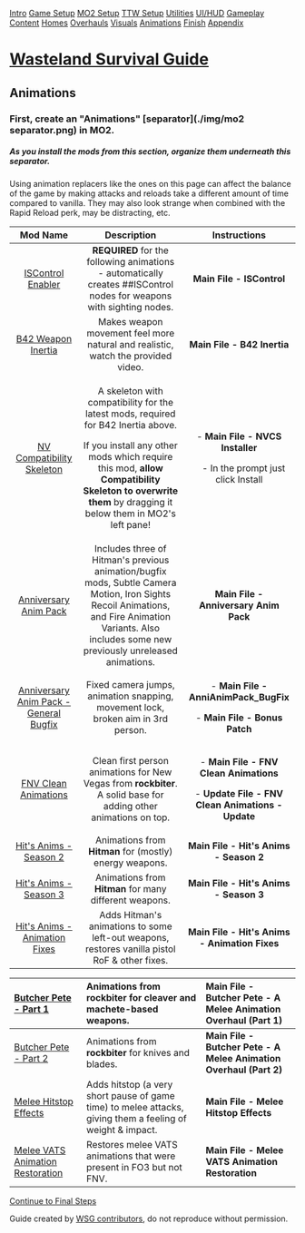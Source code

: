 ﻿[Intro](./index.html) [Game Setup](./setup.html) [MO2 Setup](./mo2.html) [TTW Setup](./ttw.html) [Utilities](./utilities.html) [UI/HUD](./ui.html) [Gameplay](./gameplay.html) [Content](./content.html) [Homes](./homes.html) [Overhauls](./overhauls.html) [Visuals](./visuals.html) [Animations](./animations.html) [Finish](./finish.html) [Appendix](./appendix.html)
# [**Wasteland Survival Guide**](./index.html)
## **Animations**

### **First, create an "Animations" [separator](./img/mo2 separator.png) in MO2.**
##### **As you install the mods from this section, organize them underneath this separator.**
Using animation replacers like the ones on this page can affect the balance of the game by making attacks and reloads take a different amount of time compared to vanilla. They may also look strange when combined with the Rapid Reload perk, may be distracting, etc.

|**Mod Name**|**Description**|**Instructions**|
| :-: | :-: | :-: |
|[ISControl Enabler](https://www.nexusmods.com/newvegas/mods/75417)|**REQUIRED** for the following animations - automatically creates ##ISControl nodes for weapons with sighting nodes.|**Main File - ISControl**|
|[B42 Weapon Inertia](https://www.nexusmods.com/newvegas/mods/64335)|Makes weapon movement feel more natural and realistic, watch the provided video.|**Main File - B42 Inertia**|
|[NV Compatibility Skeleton](https://www.nexusmods.com/newvegas/mods/68776)|<p>A skeleton with compatibility for the latest mods, required for B42 Inertia above. </p><p>If you install any other mods which require this mod, **allow Compatibility Skeleton to overwrite them** by dragging it below them in MO2's left pane!</p>|<p>- **Main File - NVCS Installer**</p><p>&emsp;- In the prompt just click Install</p>|
|[Anniversary Anim Pack](https://www.nexusmods.com/newvegas/mods/70158)|Includes three of Hitman's previous animation/bugfix mods, Subtle Camera Motion, Iron Sights Recoil Animations, and Fire Animation Variants. Also includes some new previously unreleased animations.|**Main File - Anniversary Anim Pack**|
|[Anniversary Anim Pack - General Bugfix](https://www.nexusmods.com/newvegas/mods/72320)|Fixed camera jumps, animation snapping, movement lock, broken aim in 3rd person.|<p>- **Main File - AnniAnimPack\_BugFix**</p><p>- **Main File - Bonus Patch**</p>|
|[FNV Clean Animations](https://www.nexusmods.com/newvegas/mods/70599)|Clean first person animations for New Vegas from **rockbiter**. A solid base for adding other animations on top.|<p>- **Main File - FNV Clean Animations**</p><p>- **Update File - FNV Clean Animations - Update**</p>|
|[Hit's Anims - Season 2](https://www.nexusmods.com/newvegas/mods/75208)|Animations from **Hitman** for (mostly) energy weapons.|**Main File - Hit's Anims - Season 2**|
|[Hit's Anims - Season 3](https://www.nexusmods.com/newvegas/mods/76843)|Animations from **Hitman** for many different weapons.|**Main File - Hit's Anims - Season 3**|
|[Hit's Anims - Animation Fixes](https://www.nexusmods.com/newvegas/mods/76457)|Adds Hitman's animations to some left-out weapons, restores vanilla pistol RoF & other fixes.|**Main File - Hit's Anims - Animation Fixes**|




|[Butcher Pete - Part 1](https://www.nexusmods.com/newvegas/mods/76055)|Animations from **rockbiter** for cleaver and machete-based weapons.|**Main File - Butcher Pete - A Melee Animation Overhaul (Part 1)**|
| :- | :- | :- |
|[Butcher Pete - Part 2](https://www.nexusmods.com/newvegas/mods/77177)|Animations from **rockbiter** for knives and blades.|**Main File - Butcher Pete - A Melee Animation Overhaul (Part 2)**|
|[Melee Hitstop Effects](https://www.nexusmods.com/newvegas/mods/75981)|Adds hitstop (a very short pause of game time) to melee attacks, giving them a feeling of weight & impact.|**Main File - Melee Hitstop Effects**|
|[Melee VATS Animation Restoration](https://www.nexusmods.com/newvegas/mods/73480)|Restores melee VATS animations that were present in FO3 but not FNV.|**Main File - Melee VATS Animation Restoration**|
[Continue to Final Steps ](./finish.html)

Guide created by [WSG contributors](./contributors.html), do not reproduce without permission.
